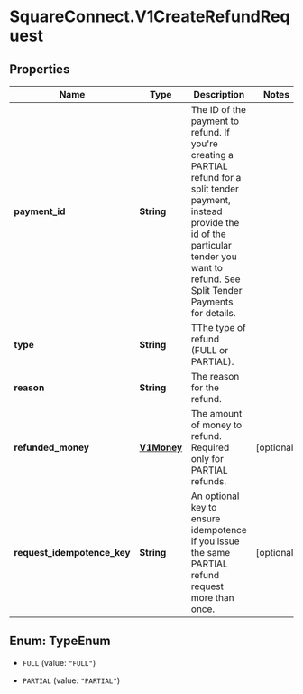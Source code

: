 # SquareConnect.V1CreateRefundRequest

## Properties
Name | Type | Description | Notes
------------ | ------------- | ------------- | -------------
**payment_id** | **String** | The ID of the payment to refund. If you&#39;re creating a PARTIAL refund for a split tender payment, instead provide the id of the particular tender you want to refund. See Split Tender Payments for details. | 
**type** | **String** | TThe type of refund (FULL or PARTIAL). | 
**reason** | **String** | The reason for the refund. | 
**refunded_money** | [**V1Money**](V1Money.md) | The amount of money to refund. Required only for PARTIAL refunds. | [optional] 
**request_idempotence_key** | **String** | An optional key to ensure idempotence if you issue the same PARTIAL refund request more than once. | [optional] 


<a name="TypeEnum"></a>
## Enum: TypeEnum


* `FULL` (value: `"FULL"`)

* `PARTIAL` (value: `"PARTIAL"`)




